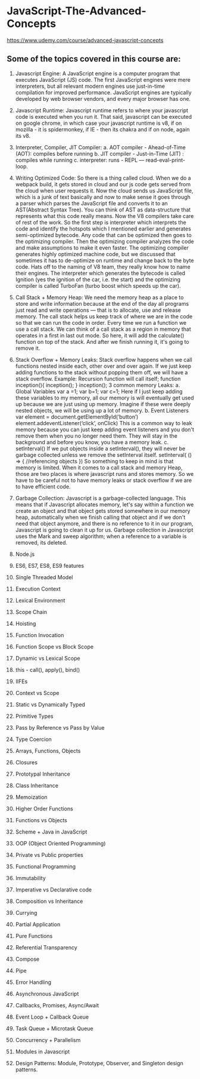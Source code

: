 # JavaScript-The-Advanced-Concepts

https://www.udemy.com/course/advanced-javascript-concepts

## Some of the topics covered in this course are:

1. Javascript Engine: A JavaScript engine is a computer program that executes JavaScript (JS) code. The first JavaScript engines were mere interpreters, but all relevant modern engines use just-in-time compilation for improved performance. JavaScript engines are typically developed by web browser vendors, and every major browser has one.

2. Javascript Runtime: Javascript runtime refers to where your javascript code is executed when you run it. That said, javascript can be executed on google chrome, in which case your javascript runtime is v8, if on mozilla - it is spidermonkey, if IE - then its chakra and if on node, again its v8.

3. Interpreter, Compiler, JIT Compiler: 
     a. AOT compiler - Ahead-of-Time (AOT): compiles before running
     b. JIT compiler - Just-in-Time (JIT) : compiles while running
     c. interpreter: runs - REPL — read-eval-print-loop.

4. Writing Optimized Code: So there is a thing called cloud. When we do a webpack build, it gets stored in cloud and our js code gets served from the cloud when user requests it. Now the cloud sends us JavaScript file, which is a junk of text basically and now to make sense it goes through a parser which parses the JavaScript file and converts it to an AST(Abstract Syntax Tree). You can think of AST as data-structure that represents what this code really means.
Now the V8 compilers take care of rest of the work. So the first step is interpreter which interprets the code and identify the hotspots which I mentioned earlier and generates semi-optimized bytecode. Any code that can be optimized then goes to the optimizing compiler. Then the optimizing compiler analyzes the code and make assumptions to make it even faster. The optimizing compiler generates highly optimized machine code, but we discussed that sometimes it has to de-optimize on runtime and change back to the byte code. Hats off to the naming of V8 team, they really know how to name their engines. The interpreter which generates the bytecode is called Ignition (yes the ignition of the car, i.e. the start) and the optimizing compiler is called TurboFan (turbo boost which speeds up the car).

5. Call Stack + Memory Heap: We need the memory heap as a place to store and write information because at the end of the day all programs just read and write operations — that is to allocate, use and release memory.
The call stack helps us keep track of where we are in the code so that we can run the code in order.  Every time we run a function we use a call stack. We can think of a call stack as a region in memory that operates in a first in last out mode. So here, it will add the calculate() function on top of the stack. And after we finish running it, it's going to remove it.

6. Stack Overflow + Memory Leaks: Stack overflow happens when we call functions nested inside each, other over and over again. If we just keep adding functions to the stack without popping them off, we will have a stack overflow. Example: Recursion function will call itself;
function inception(){
    inception();
}
inception();
3 common memory Leaks:
a. Global Variables
var a =1;
var b=1;
var c=1;
Here if I just keep adding these variables to my memory, all our memory is will eventually get used up because we are just using up memory. Imagine if these were deeply nested objects, we will be using up a lot of memory.
b. Event Listeners
var element = document.getElementById(‘button’)
element.addeventListener(‘click’, onClick)
This is a common way to leak memory because you can just keep adding event listeners and you don't remove them when you no longer need them. They will stay in the background and before you know, you have a memory leak.
c. setInterval()
If we put objects inside a setInterval(), they will never be garbage collected unless we remove the setInterval itself.
setInterval( () => { //referencing objects })
So something to keep in mind is that memory is limited. When it comes to a call stack and memory Heap, those are two places is where javascript runs and stores memory. So we have to be careful not to have memory leaks or stack overflow if we are to have efficient code.

7. Garbage Collection: Javascript is a garbage-collected language. This means that if Javascript allocates memory, let's say within a function we create an object and that object gets stored somewhere in our memory heap, automatically when we finish calling that object and if we don't need that object anymore, and there is no reference to it in our program, Javascript is going to clean it up for us. Garbage collection in Javascript uses the Mark and sweep algorithm; when a reference to a variable is removed, its deleted.

8. Node.js

9. ES6, ES7, ES8, ES9 features

10. Single Threaded Model

11. Execution Context

12. Lexical Environment

13. Scope Chain

14. Hoisting

15. Function Invocation

16. Function Scope vs Block Scope

17. Dynamic vs Lexical Scope

18. this - call(), apply(), bind()

19. IIFEs

20. Context vs Scope

21. Static vs Dynamically Typed

22. Primitive Types

23. Pass by Reference vs Pass by Value

24. Type Coercion

25. Arrays, Functions, Objects

26. Closures

27. Prototypal Inheritance

28. Class Inheritance

29. Memoization

30. Higher Order Functions

31. Functions vs Objects

32. Scheme + Java in JavaScript

33. OOP (Object Oriented Programming)

34. Private vs Public properties

35. Functional Programming

36. Immutability

37. Imperative vs Declarative code

38. Composition vs Inheritance

39. Currying

40. Partial Application

41. Pure Functions

42. Referential Transparency

43. Compose

44. Pipe

45. Error Handling

46. Asynchronous JavaScript

47. Callbacks, Promises, Async/Await

48. Event Loop + Callback Queue

49. Task Queue + Microtask Queue

50. Concurrency + Parallelism

51. Modules in Javascript

52. Design Patterns: Module, Prototype, Observer, and Singleton design patterns.
